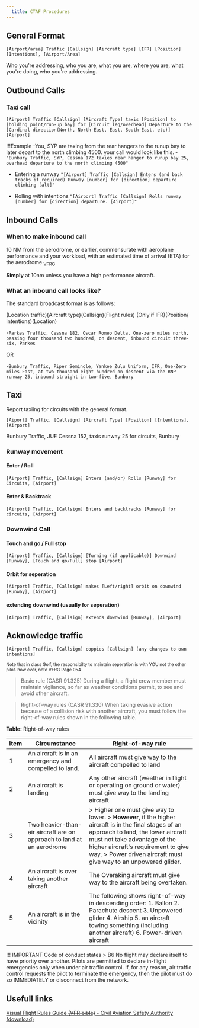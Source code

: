 ```yaml
---
  title: CTAF Procedures
---
```



## General Format
`[Airport/area] Traffic [Callsign] [Aircraft type] [IFR] [Position] [Intentions], [Airport/Area]`

Who you're addressing, who you are, what you are, where you are, what you're doing, who you're addressing.

## Outbound Calls
### Taxi call
`[Airport] Traffic [Callsign] [Aircraft Type] taxis [Position] to [holding point/run-up bay] for [Circuit leg/overhead] Departure to the [Cardinal direction(North, North-East, East, South-East, etc)] [Airport]`

!!!Example
    -You, SYP are taxing from the rear hangers to the runup bay to later depart to the north climbing 4500. your call would look like this.
    -`"Bunbury Traffic, SYP, Cessna 172 taxies rear hanger to runup bay 25, overhead departure to the north climbing 4500"`

  - Entering a runway
  `"[Airport] Traffic [Callsign] Enters (and back tracks if required) Runway [number] for [direction] departure climbing [alt]"`
  
  - Rolling with intentions
  `"[Airport] Traffic [Callsign] Rolls runway [number] for [direction] departure. [Airport]"`

## Inbound Calls
### When to make inbound call

10 NM from the aerodrome, or
earlier, commensurate with aeroplane
performance and your workload, with
an estimated time of arrival (ETA) for the
aerodrome <Sub>VFRG</Sub>

**Simply** at 10nm unless you have a high performance aircraft.

### What an inbound call looks like?

The standard broadcast format is as follows: 

(Location traffic)(Aircraft type)(Callsign)(Flight rules) (Only if IFR)(Position/ intentions)(Location)

  -`Parkes Traffic, Cessna 182, Oscar Romeo Delta, One-zero miles north, passing four thousand two hundred, on descent, inbound circuit three-six, Parkes`
  
  OR
  
  -`Bunbury Traffic, Piper Seminole, Yankee Zulu Uniform, IFR, One-Zero miles East, at two thousand eight hundred on descent via the RNP runway 25, inbound straight in two-five, Bunbury`

## Taxi
Report taxiing for circuits with the general format.

`[Aiport] Traffic, [Callsign] [Aircraft Type] [Position] [Intentions], [Airport]`

Bunbury Traffic, JUE Cessna 152, taxis runway 25 for circuits, Bunbury

### Runway movement

#### Enter / Roll

`[Airport] Traffic, [Callsign] Enters (and/or) Rolls [Runway] for Circuits, [Airport]`


#### Enter & Backtrack
`[Airport] Traffic, [Callsign] Enters and backtracks [Runway] for circuits, [Airport]`

### Downwind Call
#### Touch and go / Full stop

`[Airport] Traffic, [Callsign] [Turning (if applicable)] Downwind [Runway], [Touch and go/Full] stop [Airport]`

#### Orbit for seperation

`[Airport] Traffic, [Callsign] makes [Left/right] orbit on downwind [Runway], [Airport]`

#### extending downwind (usually for seperation)

`[Airport] Traffic, [Callsign] extends downwind [Runway], [Airport]`

## Acknowledge traffic
`[Airport] Traffic, [Callsign] coppies [Callsign] [any changes to own intentions]`

<sub>Note that in class Golf, the responsibilty to maintain seperation is with YOU not the other pilot. how ever, note VFRG Page 054</sub>

> Basic rule (CASR 91.325)
During a flight, a flight crew member must maintain vigilance, so far as weather
conditions permit, to see and avoid other aircraft.

> Right-of-way rules (CASR 91.330)
When taking evasive action because of a collision risk with another aircraft, you
must follow the right-of-way rules shown in the following table.

**Table:** Right-of-way rules

| Item | Circumstance | Right-of-way rule |
| ---- | ------------ | ----------------- |
| 1 | An aircraft is in an emergency and compelled to land. | All aircraft must give way to the aircraft compelled to land |
| 2 | An aircraft is landing | Any other aircraft (weather in flight or operating on ground or water) must give way to the landing aircraft |
| 3 | Two heavier-than-air aircraft are on approach to land at an aerodrome | > Higher one must give way to lower. > **However**, if the higher aircraft is in the final stages of an approach to land, the lower aircraft must not take advantage of the higher aircraft's requirement to give way. > Power driven aircraft must give way to an unpowered glider. |
| 4 | An aircraft is over taking another aircraft | The Overaking aircraft must give way to the aircraft being overtaken. |
| 5 | An aircraft is in the vicinity | The following shows right-of-way in descending order: 1. Ballon 2. Parachute descent 3. Unpowered glider 4. Airship 5. an aircraft towing something (including another aircraft) 6. Power-driven aircraft | 

!!! IMPORTANT
    Code of conduct states
    > B6 No flight may declare itself to have priority over another. Pilots are permitted to declare in-flight emergencies only when under air traffic control. If, for any reason, air traffic control requests the pilot to terminate the emergency, then the pilot must do so IMMEDIATELY or disconnect from the network. 

## Usefull links
[Visual Flight Rules Guide ~~(VFR bible)~~ - Civil Aviation Safety Authority (download)](<https://www.casa.gov.au/visual-flight-rules-guide-interactive-version>)
